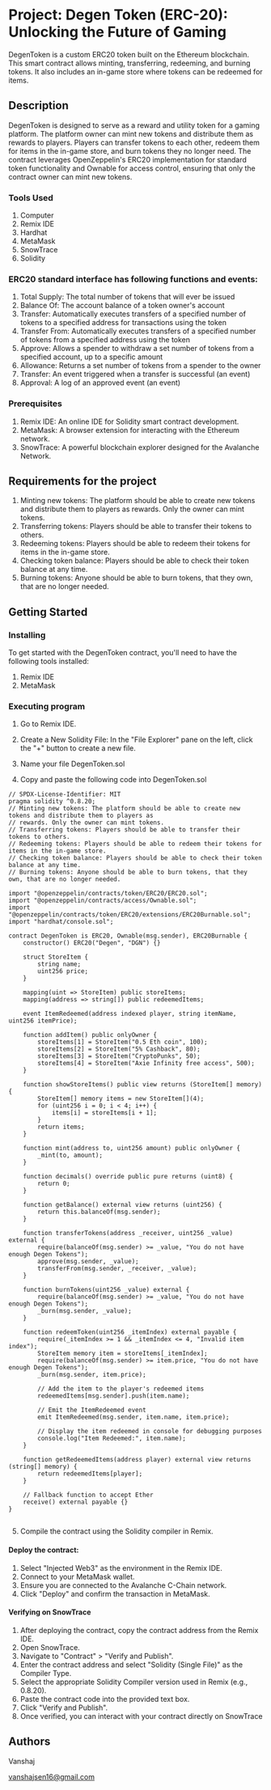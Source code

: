 # Project: Degen Token (ERC-20): Unlocking the Future of Gaming
DegenToken is a custom ERC20 token built on the Ethereum blockchain. This smart contract allows minting, transferring, redeeming, and burning tokens. It also includes an in-game store where tokens can be redeemed for items.

## Description
DegenToken is designed to serve as a reward and utility token for a gaming platform. The platform owner can mint new tokens and distribute them as rewards to players. Players can transfer tokens to each other, redeem them for items in the in-game store, and burn tokens they no longer need. The contract leverages OpenZeppelin's ERC20 implementation for standard token functionality and Ownable for access control, ensuring that only the contract owner can mint new tokens.
### Tools Used
1. Computer
2. Remix IDE
3. Hardhat
4. MetaMask
5. SnowTrace
6. Solidity
### ERC20 standard interface has following functions and events:
1. Total Supply: The total number of tokens that will ever be issued
2. Balance Of: The account balance of a token owner's account
3. Transfer: Automatically executes transfers of a specified number of tokens to a specified address for transactions using the token
4. Transfer From: Automatically executes transfers of a specified number of tokens from a specified address using the token
5. Approve: Allows a spender to withdraw a set number of tokens from a specified account, up to a specific amount
6. Allowance: Returns a set number of tokens from a spender to the owner
7. Transfer: An event triggered when a transfer is successful (an event)
8. Approval: A log of an approved event (an event)

### Prerequisites
1. Remix IDE: An online IDE for Solidity smart contract development.
2. MetaMask: A browser extension for interacting with the Ethereum network.
3. SnowTrace: A powerful blockchain explorer designed for the Avalanche Network.

## Requirements for the project
1. Minting new tokens: The platform should be able to create new tokens and distribute them to players as rewards. Only the owner can mint tokens.
2. Transferring tokens: Players should be able to transfer their tokens to others.
3. Redeeming tokens: Players should be able to redeem their tokens for items in the in-game store.
4. Checking token balance: Players should be able to check their token balance at any time.
5. Burning tokens: Anyone should be able to burn tokens, that they own, that are no longer needed.
   
## Getting Started
### Installing
To get started with the DegenToken contract, you'll need to have the following tools installed:
1. Remix IDE 
2. MetaMask

### Executing program
1. Go to Remix IDE.
2. Create a New Solidity File: In the "File Explorer" pane on the left, click the "+" button to create a new file.
3. Name your file DegenToken.sol
   
4. Copy and paste the following code into DegenToken.sol
```
// SPDX-License-Identifier: MIT
pragma solidity ^0.8.20;
// Minting new tokens: The platform should be able to create new tokens and distribute them to players as 
// rewards. Only the owner can mint tokens.
// Transferring tokens: Players should be able to transfer their tokens to others.
// Redeeming tokens: Players should be able to redeem their tokens for items in the in-game store.
// Checking token balance: Players should be able to check their token balance at any time.
// Burning tokens: Anyone should be able to burn tokens, that they own, that are no longer needed.

import "@openzeppelin/contracts/token/ERC20/ERC20.sol";
import "@openzeppelin/contracts/access/Ownable.sol";
import "@openzeppelin/contracts/token/ERC20/extensions/ERC20Burnable.sol";
import "hardhat/console.sol";

contract DegenToken is ERC20, Ownable(msg.sender), ERC20Burnable {
    constructor() ERC20("Degen", "DGN") {}

    struct StoreItem {
        string name;
        uint256 price;
    }

    mapping(uint => StoreItem) public storeItems;
    mapping(address => string[]) public redeemedItems;

    event ItemRedeemed(address indexed player, string itemName, uint256 itemPrice);

    function addItem() public onlyOwner {
        storeItems[1] = StoreItem("0.5 Eth coin", 100);
        storeItems[2] = StoreItem("5% Cashback", 80);
        storeItems[3] = StoreItem("CryptoPunks", 50);
        storeItems[4] = StoreItem("Axie Infinity free access", 500);
    }

    function showStoreItems() public view returns (StoreItem[] memory) {
        StoreItem[] memory items = new StoreItem[](4);
        for (uint256 i = 0; i < 4; i++) {
            items[i] = storeItems[i + 1];
        }
        return items;
    }

    function mint(address to, uint256 amount) public onlyOwner {
        _mint(to, amount);
    }

    function decimals() override public pure returns (uint8) {
        return 0;
    }

    function getBalance() external view returns (uint256) {
        return this.balanceOf(msg.sender);
    }

    function transferTokens(address _receiver, uint256 _value) external {
        require(balanceOf(msg.sender) >= _value, "You do not have enough Degen Tokens");
        approve(msg.sender, _value);
        transferFrom(msg.sender, _receiver, _value);
    }

    function burnTokens(uint256 _value) external {
        require(balanceOf(msg.sender) >= _value, "You do not have enough Degen Tokens");
        _burn(msg.sender, _value);
    }

    function redeemToken(uint256 _itemIndex) external payable {
        require(_itemIndex >= 1 && _itemIndex <= 4, "Invalid item index");
        StoreItem memory item = storeItems[_itemIndex];
        require(balanceOf(msg.sender) >= item.price, "You do not have enough Degen Tokens");
        _burn(msg.sender, item.price);

        // Add the item to the player's redeemed items
        redeemedItems[msg.sender].push(item.name);

        // Emit the ItemRedeemed event
        emit ItemRedeemed(msg.sender, item.name, item.price);

        // Display the item redeemed in console for debugging purposes
        console.log("Item Redeemed:", item.name);
    }

    function getRedeemedItems(address player) external view returns (string[] memory) {
        return redeemedItems[player];
    }

    // Fallback function to accept Ether
    receive() external payable {}
}


```
5. Compile the contract using the Solidity compiler in Remix.

#### Deploy the contract:
1. Select "Injected Web3" as the environment in the Remix IDE.
2. Connect to your MetaMask wallet.
3. Ensure you are connected to the Avalanche C-Chain network.
4. Click "Deploy" and confirm the transaction in MetaMask.
   
#### Verifying on SnowTrace
1. After deploying the contract, copy the contract address from the Remix IDE.
2. Open SnowTrace.
3. Navigate to "Contract" > "Verify and Publish".
4. Enter the contract address and select "Solidity (Single File)" as the Compiler Type.
5. Select the appropriate Solidity Compiler version used in Remix (e.g., 0.8.20).
6. Paste the contract code into the provided text box.
7. Click "Verify and Publish".
8. Once verified, you can interact with your contract directly on SnowTrace

## Authors

Vanshaj

vanshajsen16@gmail.com
